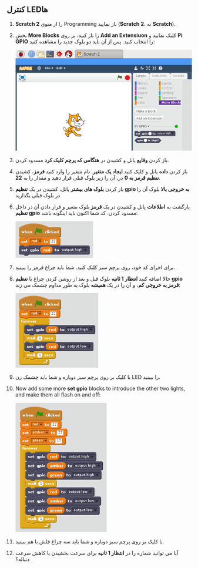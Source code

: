 ## کنترل LEDها

1. **Scratch 2** را از منوی Programming باز نمایید (**Scratch 2**، نه **Scratch**).

2. بخش **More Blocks** را باز کنید، بر روی **Add an Extensiuon** کلیک نمایید و **Pi GPIO** را انتخاب کنید. پس از آن باید دو بلوک جدید را مشاهده کنید:
    
    ![](images/scratch2-1.png)

3. باز کردن **وقایع** پانل و کشیدن در **هنگامی که پرچم کلیک کرد** مسدود کردن.

4. باز کردن **داده** پانل و کلیک کنید **ایجاد یک متغیر**. نام متغیر را وارد کنید **قرمز**، کشیدن **تنظیم قرمز به 0** در، آن را زیر بلوک قبلی قرار دهید و مقدار را به **22**.

5. باز کردن **بلوک های بیشتر** پانل، کشیدن در یک **تنظیم gpio به خروجی بالا** بلوک آن را در بلوک قبلی بگذارید

6. بازگشت به **اطلاعات** پانل و کشیدن در یک **قرمز** بلوک متغیر و قرار دادن آن در داخل **تنظیم gpio** مسدود کردن. کد شما اکنون باید اینگونه باشد:
    
    ![](images/scratch2-2.png)

7. برای اجرای کد خود، روی پرچم سبز کلیک کنید. شما باید چراغ قرمز را ببینید.

8. حالا اضافه کنید **انتظار 1 ثانیه** بلوک قبل و بعد از روشن کردن چراغ با **تنظیم gpio قرمز به خروجی کم**، و آن را در یک **همیشه** بلوک به طور مداوم چشمک می زند:
    
    ![](images/scratch2-3.png)

9. با کلیک بر روی پرچم سبز دوباره و شما باید چشمک زن LED را ببینید.

10. Now add some more **set gpio** blocks to introduce the other two lights, and make them all flash on and off:
    
    ![](images/scratch2-4.png)

11. با کلیک بر روی پرچم سبز دوباره و شما باید سه چراغ فلش با هم ببینید.

12. آیا می توانید شماره را در **انتظار 1 ثانیه** برای سرعت بخشیدن یا کاهش سرعت دنباله؟